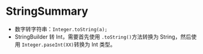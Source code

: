 

# StringSummary



- 数字转字符串：`Integer.toString(a);`
- StringBuilder 转 Int，需要首先使用 `.toString()`方法转换为 String，然后使用 `Integer.paseInt(XX)`转换为 Int 类型。